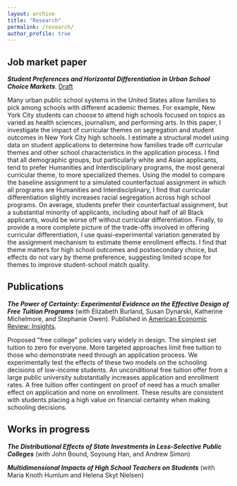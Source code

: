 ```yaml
---
layout: archive
title: "Research"
permalink: /research/
author_profile: true
---
```


## Job market paper
***Student Preferences and Horizontal Differentiation in Urban School Choice Markets***. [Draft][jmp]

Many urban public school systems in the United States allow families to pick among schools with different academic themes. For example, New York City students can choose to attend high schools focused on topics as varied as health sciences, journalism, and performing arts. In this paper, I investigate the impact of curricular themes on segregation and student outcomes in New York City high schools. I estimate a structural model using data on student applications to determine how families trade off curricular themes and other school characteristics in the application process. I find that all demographic groups, but particularly white and Asian applicants, tend to prefer Humanities and Interdisciplinary programs, the most general curricular theme, to more specialized themes. Using the model to compare the baseline assignment to a simulated counterfactual assignment in which all programs are Humanities and Interdisciplinary, I find that curricular differentiation slightly increases racial segregation across high school programs. On average, students prefer their counterfactual assignment, but a substantial minority of applicants, including about half of all Black applicants, would be worse off without curricular differentiation. Finally, to provide a more complete picture of the trade-offs involved in offering curricular differentiation, I use quasi-experimental variation generated by the assignment mechanism to estimate theme enrollment effects. I find that theme matters for high school outcomes and postsecondary choice, but effects do not vary by theme preference, suggesting limited scope for themes to improve student-school match quality.

## Publications
***The Power of Certainty: Experimental Evidence on the Effective Design of Free Tuition Programs*** (with Elizabeth Burland, Susan Dynarski, Katherine Michelmore, and Stephanie Owen). Published in [American Economic Review: Insights][certainty].

Proposed "free college" policies vary widely in design. The simplest set tuition to zero for everyone. More targeted approaches limit free tuition to those who demonstrate need through an application process. We experimentally test the effects of these two models on the schooling decisions of low-income students. An unconditional free tuition offer from a large public university substantially increases application and enrollment rates. A free tuition offer contingent on proof of need has a much smaller effect on application and none on enrollment. These results are consistent with students placing a high value on financial certainty when making schooling decisions.

## Works in progress
***The Distributional Effects of State Investments in Less-Selective Public Colleges*** (with John Bound, Soyoung Han, and Andrew Simon)

***Multidimensional Impacts of High School Teachers on Students*** (with Maria Knoth Humlum and Helena Skyt Nielsen)

[certainty]: https://www.aeaweb.org/articles?id=10.1257/aeri.20220094
[jmp]: ../files/shwetha_raghuraman_jmp.pdf
